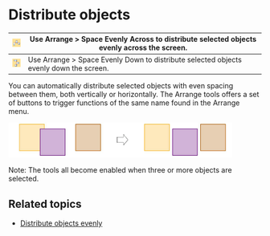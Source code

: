 # Distribute objects

| ![SpaceEvenlyAcross.png](assets/SpaceEvenlyAcross.png) | Use Arrange > Space Evenly Across to distribute selected objects evenly across the screen. |
| ------------------------------------------------------ | ------------------------------------------------------------------------------------------ |
| ![SpaceEvenlyDown.png](assets/SpaceEvenlyDown.png)     | Use Arrange > Space Evenly Down to distribute selected objects evenly down the screen.     |

You can automatically distribute selected objects with even spacing between them, both vertically or horizontally. The Arrange tools offers a set of buttons to trigger functions of the same name found in the Arrange menu.

![summary_-_edit00108.png](assets/summary_-_edit00108.png)

Note: The tools all become enabled when three or more objects are selected.

## Related topics

- [Distribute objects evenly](../../Modifying/transform/Distribute_objects_evenly)
